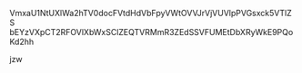 VmxaU1NtUXlWa2hTV0docFVtdHdVbFpyVWtOVVJrVjVUVlpPVGsxck5VTlZS
bEYzVXpCT2RFOVlXbWxSClZEQTVRMmR3ZEdSSVFUMEtDbXRyWkE9PQoKd2hh

jzw